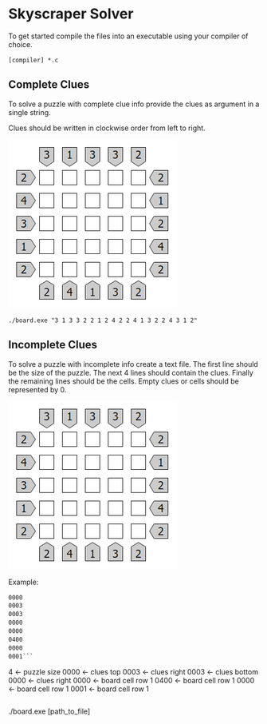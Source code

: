 # Skyscraper Solver

To get started compile the files into an executable using your compiler of choice.
```
[compiler] *.c
```

## Complete Clues

To solve a puzzle with complete clue info provide the clues as argument in a single string.

Clues should be written in clockwise order from left to right.

![puzzle example](./assets/complete_puzzle_example.png)

```
./board.exe "3 1 3 3 2 2 1 2 4 2 2 4 1 3 2 2 4 3 1 2"
```

## Incomplete Clues

To solve a puzzle with incomplete info create a text file.
The first line should be the size of the puzzle.
The next 4 lines should contain the clues.
Finally the remaining lines should be the cells.
Empty clues or cells should be represented by 0.

![puzzle example](./assets/complete_puzzle_example.png)

Example:

```4
0000
0003
0003
0000
0000
0400
0000
0001```

```
4    <- puzzle size
0000 <- clues top
0003 <- clues right
0003 <- clues bottom
0000 <- clues right
0000 <- board cell row 1
0400 <- board cell row 1
0000 <- board cell row 1
0001 <- board cell row 1
```

```
./board.exe [path_to_file]
```